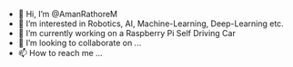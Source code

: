 - 👋 Hi, I’m @AmanRathoreM
- 👀 I’m interested in Robotics, AI, Machine-Learning, Deep-Learning etc.
- 🌱 I’m currently working on a Raspberry Pi Self Driving Car
- 💞️ I’m looking to collaborate on ...
- 📫 How to reach me ...

<!---
AmanRathoreM/AmanRathoreM is a ✨ special ✨ repository because its `README.md` (this file) appears on your GitHub profile.
You can click the Preview link to take a look at your changes.
--->
